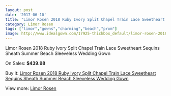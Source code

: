 ```yaml
---
layout: post
date: '2017-06-10'
title: "Limor Rosen 2018 Ruby Ivory Split Chapel Train Lace Sweetheart Sequins Sheath Summer Beach Sleeveless Wedding Gown"
category: Limor Rosen
tags: ["limor","gowns","charming","beach","prom"]
image: http://www.idealgown.com/17925-thickbox_default/limor-rosen-2018-ruby-ivory-split-chapel-train-lace-sweetheart-sequins-sheath-summer-beach-sleeveless-wedding-gown.jpg
---
```

Limor Rosen 2018 Ruby Ivory Split Chapel Train Lace Sweetheart Sequins Sheath Summer Beach Sleeveless Wedding Gown

On Sales: **$439.98**
<a href="https://www.idealgown.com/en/limor-rosen/6952-limor-rosen-2018-ruby-ivory-split-chapel-train-lace-sweetheart-sequins-sheath-summer-beach-sleeveless-wedding-gown.html"><amp-img layout="responsive" width="600" height="600" src="//www.idealgown.com/17925-thickbox_default/limor-rosen-2018-ruby-ivory-split-chapel-train-lace-sweetheart-sequins-sheath-summer-beach-sleeveless-wedding-gown.jpg" alt="Limor Rosen 2018 Ruby Ivory Split Chapel Train Lace Sweetheart Sequins Sheath Summer Beach Sleeveless Wedding Gown 0" /></a>
<a href="https://www.idealgown.com/en/limor-rosen/6952-limor-rosen-2018-ruby-ivory-split-chapel-train-lace-sweetheart-sequins-sheath-summer-beach-sleeveless-wedding-gown.html"><amp-img layout="responsive" width="600" height="600" src="//www.idealgown.com/17927-thickbox_default/limor-rosen-2018-ruby-ivory-split-chapel-train-lace-sweetheart-sequins-sheath-summer-beach-sleeveless-wedding-gown.jpg" alt="Limor Rosen 2018 Ruby Ivory Split Chapel Train Lace Sweetheart Sequins Sheath Summer Beach Sleeveless Wedding Gown 1" /></a>
<a href="https://www.idealgown.com/en/limor-rosen/6952-limor-rosen-2018-ruby-ivory-split-chapel-train-lace-sweetheart-sequins-sheath-summer-beach-sleeveless-wedding-gown.html"><amp-img layout="responsive" width="600" height="600" src="//www.idealgown.com/17926-thickbox_default/limor-rosen-2018-ruby-ivory-split-chapel-train-lace-sweetheart-sequins-sheath-summer-beach-sleeveless-wedding-gown.jpg" alt="Limor Rosen 2018 Ruby Ivory Split Chapel Train Lace Sweetheart Sequins Sheath Summer Beach Sleeveless Wedding Gown 2" /></a>

Buy it: [Limor Rosen 2018 Ruby Ivory Split Chapel Train Lace Sweetheart Sequins Sheath Summer Beach Sleeveless Wedding Gown](https://www.idealgown.com/en/limor-rosen/6952-limor-rosen-2018-ruby-ivory-split-chapel-train-lace-sweetheart-sequins-sheath-summer-beach-sleeveless-wedding-gown.html "Limor Rosen 2018 Ruby Ivory Split Chapel Train Lace Sweetheart Sequins Sheath Summer Beach Sleeveless Wedding Gown")

View more: [Limor Rosen](https://www.idealgown.com/en/125-limor-rosen "Limor Rosen")